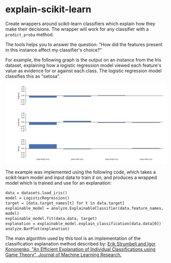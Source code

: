 # explain-scikit-learn
Create wrappers around scikit-learn classifiers which explain how they make their decisions. The wrapper will work for any classifier with a `predict_proba` method.

The tools helps you to answer the question: "How did the features present in this instance affect my classifier's choice?"

For example, the following graph is the output on an instance from the Iris dataset, explaining how a logistic regression model viewed each feature's value as evidence for or against each class. The logistic regression model classifies this as "setosa".


![ScreenShot](iris_example.png)

The example was implemented using the following code, which takes a scikit-learn model and input data to train it on, and produces a wrapped model which is trained and use for an explanation:
```
data = datasets.load_iris()
model = LogisticRegression()
target = [data.target_names[t] for t in data.target]
explainable_model = analyze.ExplainableClassifier(data.feature_names, model)
explainable_model.fit(data.data, target)
explanation = explainable_model.explain_classification(data.data[0])
analyze.BarPlot(explanation)
```

The main algorithm used by this tool is an implementation of the classification explanation method described by:
  [Erik Strumbelj and Igor Kononenko, "An Efficient Explanation of Individual Classifications using Game Theory", Journal of Machine Learning Research.](http://lkm.fri.uni-lj.si/xaigor/slo/pedagosko/dr-ui/jmlr-strumbelj-kononenko.pdf)
  

